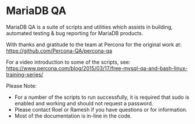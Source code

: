 MariaDB QA
==================================================================================

MariaDB QA is a suite of scripts and utilities which assists in building,
automated testing & bug reporting for MariaDB products.

With thanks and gratitude to the team at Percona for the original work at:
https://github.com/Percona-QA/percona-qa

For a video introduction to some of the scripts, see:
https://www.percona.com/blog/2015/03/17/free-mysql-qa-and-bash-linux-training-series/

Please Note: 
* For a number of the scripts to run successfully, it is required that sudo is enabled and working and should not request a password.
* Please contact Roel or Ramesh if you have questions or for information.
* Most of the documentation is in-line in the code.
